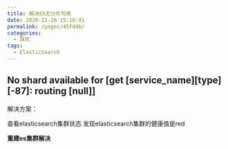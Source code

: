 ```yaml
---
title: 解决ES无分片可用
date: 2020-11-26 15:10:41
permalink: /pages/45fd4b/
categories:
  - 踩坑
tags: 
  - ElasticSearch
---
```

## No shard available for [get [service_name][type][-87]: routing [null]]
解决方案：

查看elasticsearch集群状态
发现elasticsearch集群的健康值是red

**重建es集群解决**